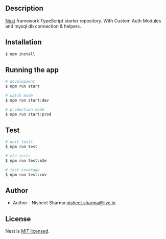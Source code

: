 ## Description

[Nest](https://github.com/nestjs/nest) framework TypeScript starter repository.
With Custom Auth Modules and mysql db connection & helpers.

## Installation

```bash
$ npm install
```

## Running the app

```bash
# development
$ npm run start

# watch mode
$ npm run start:dev

# production mode
$ npm run start:prod
```

## Test

```bash
# unit tests
$ npm run test

# e2e tests
$ npm run test:e2e

# test coverage
$ npm run test:cov
```

## Author

- Author - Nisheet Sharma <nisheet.sharma@live.in>

## License

  Nest is [MIT licensed](LICENSE).
